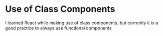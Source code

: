 # Use of Class Components
I learned React while making use of class components, but currently it is a good practice to always use functional components
